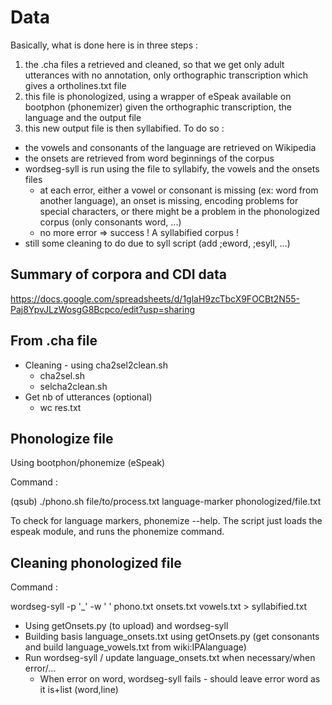 # Data

Basically, what is done here is in three steps :
1. the .cha files a retrieved and cleaned, so that we get only adult utterances with no annotation, only orthographic transcription which gives a ortholines.txt file
2. this file is phonologized, using a wrapper of eSpeak available on bootphon (phonemizer) given the orthographic transcription, the language and the output file
3. this new output file is then syllabified. To do so :
  - the vowels and consonants of the language are retrieved on Wikipedia
  - the onsets are retrieved from word beginnings of the corpus
  - wordseg-syll is run using the file to syllabify, the vowels and the onsets files
    - at each error, either a vowel or consonant is missing (ex: word from another language), an onset is missing, encoding problems for special characters, or there might be a problem in the phonologized corpus (only consonants word, ...)
    - no more error => success ! A syllabified corpus !
  - still some cleaning to do due to syll script (add ;eword, ;esyll, ...)


## Summary of corpora and CDI data

https://docs.google.com/spreadsheets/d/1glaH9zcTbcX9FOCBt2N55-Paj8YpvJLzWosgG8Bcpco/edit?usp=sharing

## From .cha file
- Cleaning - using cha2sel2clean.sh
  - cha2sel.sh
  - selcha2clean.sh
- Get nb of utterances (optional)
  - wc res.txt

## Phonologize file

Using bootphon/phonemize (eSpeak)

Command :

(qsub) ./phono.sh file/to/process.txt language-marker phonologized/file.txt

To check for language markers, phonemize --help. The script just loads the espeak module, and runs the phonemize command.

## Cleaning phonologized file

Command :

wordseg-syll -p '\_' -w ' ' phono.txt onsets.txt vowels.txt > syllabified.txt

- Using getOnsets.py (to upload) and wordseg-syll
- Building basis language_onsets.txt using getOnsets.py (get consonants and build language_vowels.txt from wiki:IPAlanguage)
- Run wordseg-syll / update language_onsets.txt when necessary/when error/...
  - When error on word, wordseg-syll fails - should leave error word as it is+list (word,line)
